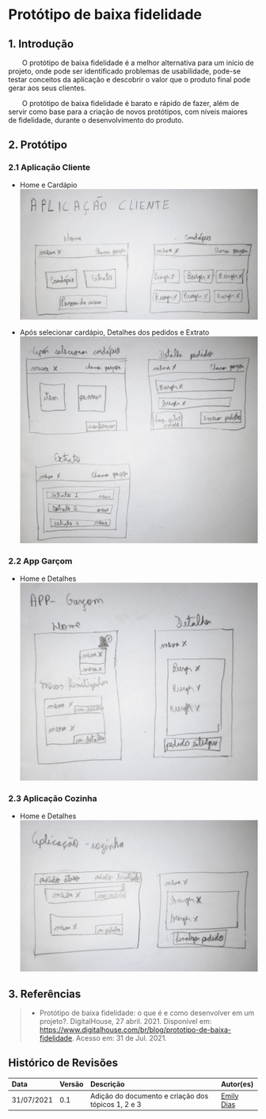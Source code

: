 # Protótipo de baixa fidelidade

## 1. Introdução

&emsp;&emsp;O protótipo de baixa fidelidade é a melhor alternativa para um início de projeto, onde pode ser identificado problemas de usabilidade, pode-se testar conceitos da aplicação e descobrir o valor que o produto final pode gerar aos seus clientes.

&emsp;&emsp;O protótipo de baixa fidelidade é barato e rápido de fazer, além de servir como base para a criação de novos protótipos, com níveis maiores de fidelidade, durante o desenvolvimento do produto.

## 2. Protótipo

### 2.1 Aplicação Cliente

- Home e Cardápio
  [![imagem1](../assets/img/aplicação-cliente-1.jpg)](../assets/img/aplicação-cliente-1.jpg)

- Após selecionar cardápio, Detalhes dos pedidos e Extrato
  [![imagem1](../assets/img/aplicação-cliente-2.jpg)](../assets/img/aplicação-cliente-2.jpg)

### 2.2 App Garçom

- Home e Detalhes
  [![imagem1](../assets/img/aplicação-garçom.jpg)](../assets/img/aplicação-garçom.jpg)

### 2.3 Aplicação Cozinha

- Home e Detalhes
  [![imagem1](../assets/img/aplicação-cozinha.jpg)](../assets/img/aplicação-cozinha.jpg)

## 3. Referências

> - Protótipo de baixa fidelidade: o que é e como desenvolver em um projeto?. DigitalHouse, 27 abril. 2021. Disponível em: https://www.digitalhouse.com/br/blog/prototipo-de-baixa-fidelidade. Acesso em: 31 de Jul. 2021.

## Histórico de Revisões

| Data       | Versão | Descrição                                          | Autor(es)                                 |
| :--------- | :----- | :------------------------------------------------- | :---------------------------------------- |
| 31/07/2021 | 0.1    | Adição do documento e criação dos tópicos 1, 2 e 3 | [Emily Dias](https://github.com/emysdias) |
